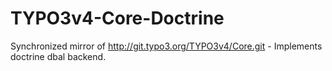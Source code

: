 TYPO3v4-Core-Doctrine
=====================

Synchronized mirror of http://git.typo3.org/TYPO3v4/Core.git - Implements doctrine dbal backend.
